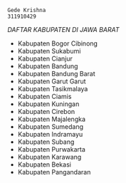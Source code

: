 ```
Gede Krishna
311910429
```

_DAFTAR KABUPATEN DI JAWA BARAT_

- Kabupaten Bogor	Cibinong
- Kabupaten Sukabumi
- Kabupaten Cianjur
- Kabupaten Bandung
- Kabupaten Bandung Barat
- Kabupaten Garut	Garut
- Kabupaten Tasikmalaya
- Kabupaten Ciamis
- Kabupaten Kuningan
- Kabupaten Cirebon
- Kabupaten Majalengka
- Kabupaten Sumedang
- Kabupaten Indramayu
- Kabupaten Subang
- Kabupaten Purwakarta
- Kabupaten Karawang
- Kabupaten Bekasi
- Kabupaten Pangandaran
